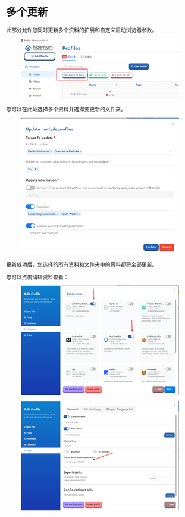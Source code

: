 # 多个更新

此部分允许您同时更新多个资料的扩展和自定义启动浏览器参数。

<figure><img src="../../.gitbook/assets/image (3) (1).png" alt=""><figcaption></figcaption></figure>

您可以在此处选择多个资料并选择要更新的文件夹。&#x20;

<figure><img src="../../.gitbook/assets/image (5) (1).png" alt=""><figcaption></figcaption></figure>

更新成功后，您选择的所有资料和文件夹中的资料都将全部更新。

您可以点击编辑资料查看：

<figure><img src="../../.gitbook/assets/image (6).png" alt=""><figcaption></figcaption></figure>

<figure><img src="../../.gitbook/assets/image (7).png" alt=""><figcaption></figcaption></figure>
